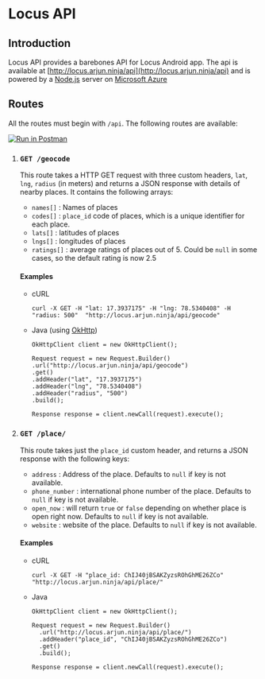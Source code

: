 # Locus API
## Introduction
Locus API provides a barebones API for Locus Android app. The api
is available at [http://locus.arjun.ninja/api](http://locus.arjun.ninja/api) and is powered
by a [Node.js](http://nodejs.org/) server on [Microsoft Azure](https://azure.microsoft.com/en-in/)
## Routes
All the routes must begin with `/api`.
The following routes are available:

  [![Run in Postman](https://run.pstmn.io/button.svg)](https://app.getpostman.com/run-collection/06b947504dab45445355)
  
1. ### `GET /geocode`

    This route takes a HTTP GET request with three custom headers, `lat`, `lng`, `radius` (in meters) and returns
    a JSON response with details of nearby places. It contains the following arrays:
    - `names[]` : Names of places
    - `codes[]` : `place_id` code of places, which is a unique identifier for each place.
    - `lats[]`  : latitudes of places
    - `lngs[]`  : longitudes of places
    - `ratings[]` : average ratings of places out of 5. Could be `null` in some cases, so the default rating is now 2.5

    #### Examples
    - cURL
      ```
      curl -X GET -H "lat: 17.3937175" -H "lng: 78.5340408" -H "radius: 500"  "http://locus.arjun.ninja/api/geocode"
      ```
    - Java (using [OkHttp](https://square.github.io/okhttp/))
      ```
      OkHttpClient client = new OkHttpClient();

      Request request = new Request.Builder()
      .url("http://locus.arjun.ninja/api/geocode")
      .get()
      .addHeader("lat", "17.3937175")
      .addHeader("lng", "78.5340408")
      .addHeader("radius", "500")
      .build();

      Response response = client.newCall(request).execute();
      ```
2. ### `GET /place/`

    This route takes just the `place_id` custom header, and returns a JSON
    response with the following keys:
    - `address` : Address of the place. Defaults to `null` if key is not available.
    - `phone_number` : international phone number of the place. Defaults to `null` if key is not available.
    - `open_now` : will return `true` or `false` depending on whether place is open right now. Defaults to `null` if key is not available.
    - `website` : website of the place. Defaults to `null` if key is not available.
    <!-- - `image_url` : URL of the featured image -->
    <!-- - `cost_for_two` : Average cost for two people -->

    #### Examples
    - cURL
      ```
      curl -X GET -H "place_id: ChIJ40jBSAKZyzsROhGhME26ZCo" "http://locus.arjun.ninja/api/place/"
      ```
    - Java
      ```
      OkHttpClient client = new OkHttpClient();

      Request request = new Request.Builder()
        .url("http://locus.arjun.ninja/api/place/")
        .addHeader("place_id", "ChIJ40jBSAKZyzsROhGhME26ZCo")
        .get()
        .build();

      Response response = client.newCall(request).execute();
      ```

<!-- NOTE: THIS API IS POWERED BY GOOGLE PLACES WEB API -->
